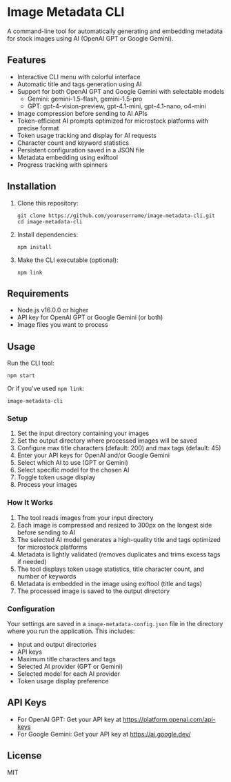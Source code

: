 # Image Metadata CLI

A command-line tool for automatically generating and embedding metadata for stock images using AI (OpenAI GPT or Google Gemini).

## Features

- Interactive CLI menu with colorful interface
- Automatic title and tags generation using AI
- Support for both OpenAI GPT and Google Gemini with selectable models
  - Gemini: gemini-1.5-flash, gemini-1.5-pro
  - GPT: gpt-4-vision-preview, gpt-4.1-mini, gpt-4.1-nano, o4-mini
- Image compression before sending to AI APIs
- Token-efficient AI prompts optimized for microstock platforms with precise format
- Token usage tracking and display for AI requests
- Character count and keyword statistics
- Persistent configuration saved in a JSON file
- Metadata embedding using exiftool
- Progress tracking with spinners

## Installation

1. Clone this repository:
   ```
   git clone https://github.com/yourusername/image-metadata-cli.git
   cd image-metadata-cli
   ```

2. Install dependencies:
   ```
   npm install
   ```

3. Make the CLI executable (optional):
   ```
   npm link
   ```

## Requirements

- Node.js v16.0.0 or higher
- API key for OpenAI GPT or Google Gemini (or both)
- Image files you want to process

## Usage

Run the CLI tool:

```
npm start
```

Or if you've used `npm link`:

```
image-metadata-cli
```

### Setup

1. Set the input directory containing your images
2. Set the output directory where processed images will be saved
3. Configure max title characters (default: 200) and max tags (default: 45)
4. Enter your API keys for OpenAI and/or Google Gemini
5. Select which AI to use (GPT or Gemini)
6. Select specific model for the chosen AI
7. Toggle token usage display
8. Process your images

### How It Works

1. The tool reads images from your input directory
2. Each image is compressed and resized to 300px on the longest side before sending to AI
3. The selected AI model generates a high-quality title and tags optimized for microstock platforms
4. Metadata is lightly validated (removes duplicates and trims excess tags if needed)
5. The tool displays token usage statistics, title character count, and number of keywords
6. Metadata is embedded in the image using exiftool (title and tags)
7. The processed image is saved to the output directory

### Configuration

Your settings are saved in a `image-metadata-config.json` file in the directory where you run the application. This includes:

- Input and output directories
- API keys
- Maximum title characters and tags
- Selected AI provider (GPT or Gemini)
- Selected model for each AI provider
- Token usage display preference

## API Keys

- For OpenAI GPT: Get your API key at https://platform.openai.com/api-keys
- For Google Gemini: Get your API key at https://ai.google.dev/

## License

MIT
